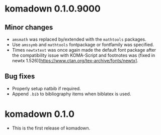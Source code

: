 # komadown 0.1.0.9000

## Minor changes
* `amsmath` was replaced by/extended with the `mathtools` packages.
* Use `amssymb` and `mathtools` fontpackage or fontfamily was specified.
* Times `newtxtext` was once again made the default font package after the 
compatibility issue with KOMA-Script and footnotes was
(fixed in newtx 1.526)[https://www.ctan.org/tex-archive/fonts/newtx].

## Bug fixes
* Properly setup natbib if required.
* Append `.bib` to bibliography items when biblatex is used.

# komadown 0.1.0

* This is the first release of komadown.


